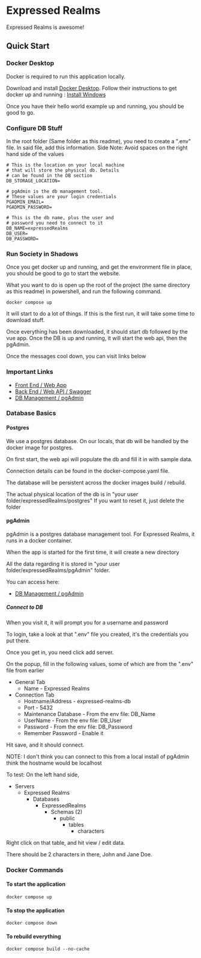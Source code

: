 # Expressed Realms

Expressed Realms is awesome!

## Quick Start

### Docker Desktop

Docker is required to run this application locally.

Download and install [Docker Desktop](https://www.docker.com/products/docker-desktop/).
Follow their instructions to get docker up and running : [Install Windows](https://docs.docker.com/desktop/install/windows-install/#install-docker-desktop-on-windows)

Once you have their hello world example up and running, you should be good to go.

### Configure DB Stuff

In the root folder (Same folder as this readme), you need to create a ".env" file.  In said file, add this information.
Side Note: Avoid spaces on the right hand side of the values

```
# This is the location on your local machine
# that will store the physical db. Details
# can be found in the DB section
DB_STORAGE_LOCATION=

# pgAdmin is the db management tool. 
# These values are your login credentials
PGADMIN_EMAIL=
PGADMIN_PASSWORD=

# This is the db name, plus the user and 
# password you need to connect to it
DB_NAME=expressedRealms
DB_USER=
DB_PASSWORD=

```

### Run Society in Shadows

Once you get docker up and running, and get the environment file in place, you should be good to go to start the website.

What you want to do is open up the root of the project (the same directory as this readme) in powershell, and run the 
following command.

```
docker compose up
```

It will start to do a lot of things.  If this is the first run, it will take some time to download stuff. 

Once everything has been downloaded, it should start db followed by the vue app.  Once the DB is up and running, it will 
start the web api, then the pgAdmin.

Once the messages cool down, you can visit links below

### Important Links

* [Front End / Web App](http://localhost:5173/)
* [Back End / Web API / Swagger](http://localhost:8080/swagger/index.html)
* [DB Management / pgAdmin](http://localhost:8888/login?next=%2Fbrowser%2F)

### Database Basics

#### Postgres
We use a postgres database.  On our locals, that db will be handled by the docker image for postgres.

On first start, the web api will populate the db and fill it in with sample data.

Connection details can be found in the docker-compose.yaml file.

The database will be persistent across the docker images build / rebuild.  

The actual physical location of the db is in "your user folder/expressedRealms/postgres"
If you want to reset it, just delete the folder

#### pgAdmin
pgAdmin is a postgres database management tool.  For Expressed Realms, it runs in a docker container.

When the app is started for the first time, it will create a new directory

All the data regarding it is stored in "your user folder/expressedRealms/pgAdmin" folder.

You can access here:
* [DB Management / pgAdmin](http://localhost:8888/login?next=%2Fbrowser%2F)


##### Connect to DB

When you visit it, it will prompt you for a username and password

To login, take a look at that ".env" file you created, it's the credentials you put there.

Once you get in, you need click add server.

On the popup, fill in the following values, some of which are from the ".env" file from earlier
* General Tab
  * Name - Expressed Realms
* Connection Tab
  * Hostname/Address - expressed-realms-db
  * Port - 5432
  * Maintenance Database - From the env file: DB_Name
  * UserName - From the env file: DB_User
  * Password - From the env file: DB_Password
  * Remember Password - Enable it

Hit save, and it should connect.

NOTE: I don't think you can connect to this from a local install of pgAdmin
think the hostname would be localhost

To test: On the left hand side, 
* Servers
  * Expressed Realms
    * Databases
      * ExpressedRealms
        * Schemas (2)
          * public
            * tables
              * characters

Right click on that table, and hit view / edit data.

There should be 2 characters in there, John and Jane Doe.

### Docker Commands

#### To start the application
```
docker compose up
```

#### To stop the application
```
docker compose down
```

#### To rebuild everything
```
docker compose build --no-cache
```